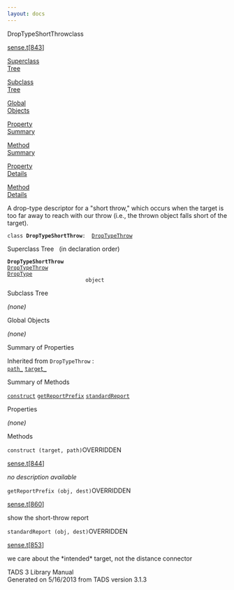 ```yaml
---
layout: docs
---
```

<span class="title">DropTypeShortThrow</span><span class="type">class</span>

[sense.t](../file/sense.t.html)\[[843](../source/sense.t.html#843)\]

[Superclass  
Tree](#_SuperClassTree_)

[Subclass  
Tree](#_SubClassTree_)

[Global  
Objects](#_ObjectSummary_)

[Property  
Summary](#_PropSummary_)

[Method  
Summary](#_MethodSummary_)

[Property  
Details](#_Properties_)

[Method  
Details](#_Methods_)



A drop-type descriptor for a "short throw," which occurs when the target
is too far away to reach with our throw (i.e., the thrown object falls
short of the target).

`class `**`DropTypeShortThrow`**` :   `[`DropTypeThrow`](../object/DropTypeThrow.html)



<span id="_SuperClassTree_"></span>



<span class="hdln">Superclass Tree</span>   (in declaration order)



**`DropTypeShortThrow`**  
[`DropTypeThrow`](../object/DropTypeThrow.html)  
[`DropType`](../object/DropType.html)  
`                         object`  
<span id="_SubClassTree_"></span>



<span class="hdln">Subclass Tree</span>  



*(none)* <span id="_ObjectSummary_"></span>



<span class="hdln">Global Objects</span>  



*(none)* <span id="_PropSummary_"></span>



<span class="hdln">Summary of Properties</span>  





Inherited from `DropTypeThrow` :  
[`path_`](../object/DropTypeThrow.html#path_) [`target_`](../object/DropTypeThrow.html#target_)



<span id="_MethodSummary_"></span>



<span class="hdln">Summary of Methods</span>  



[`construct`](#construct) [`getReportPrefix`](#getReportPrefix) [`standardReport`](#standardReport)





<span id="_Properties_"></span>



<span class="hdln">Properties</span>  



*(none)* <span id="_Methods_"></span>



<span class="hdln">Methods</span>  



<span id="construct"></span>

`construct (target, path)`<span class="rem">OVERRIDDEN</span>

[sense.t](../file/sense.t.html)\[[844](../source/sense.t.html#844)\]



*no description available*



<span id="getReportPrefix"></span>

`getReportPrefix (obj, dest)`<span class="rem">OVERRIDDEN</span>

[sense.t](../file/sense.t.html)\[[860](../source/sense.t.html#860)\]



show the short-throw report



<span id="standardReport"></span>

`standardReport (obj, dest)`<span class="rem">OVERRIDDEN</span>

[sense.t](../file/sense.t.html)\[[853](../source/sense.t.html#853)\]



we care about the \*intended\* target, not the distance connector





TADS 3 Library Manual  
Generated on 5/16/2013 from TADS version 3.1.3


